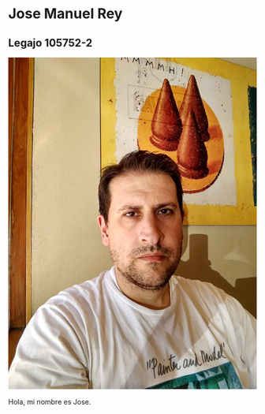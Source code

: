 # Jose Manuel Rey

## Legajo 105752-2

![image](https://github.com/pdepman/2025-tp0-presentacion-JoseRey28/blob/main/IMG_20190402_121051640_HDR.jpg?raw=true)


Hola, mi nombre es Jose.
